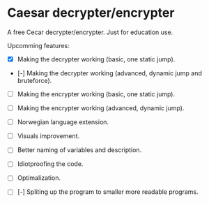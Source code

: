 # Caesar decrypter/encrypter
A free Cecar decrypter/encrypter. Just for education use.

Upcomming features:
- [x] Making the decrypter working (basic, one static jump).
- [-] Making the decrypter working (advanced, dynamic jump and bruteforce).
- [ ] Making the encrypter working (basic, one static jump).
- [ ] Making the encrypter working (advanced, dynamic jump).
- [ ] Norwegian language extension.
- [ ] Visuals improvement.
- [ ] Better naming of variables and description.
- [ ] Idiotproofing the code.
- [ ] Optimalization.

- [ ] [-] Spliting up the program to smaller more readable programs. 
